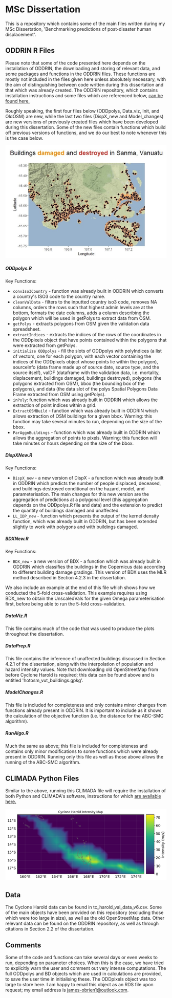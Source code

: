 # MSc Dissertation
This is a repository which contains some of the main files written during my MSc Dissertation, 'Benchmarking predictions of post-disaster human displacement'.

## ODDRIN R Files
Please note that some of the code presented here depends on the installation of ODDRIN, the downloading and storing of relevant data, and some packages and functions in the ODDRIN files. These functions are mostly not included in the files given here unless absolutely necessary, with the aim of distinguishing between code written during this dissertation and that which was already created. The ODDRIN repository, which contains installation instructions and some files which are referenced below, [can be found here.]

Roughly speaking, the first four files below (ODDpolys, Data_viz, Init, and OldOSM) are new, while the last two files (DispX_new and Model_changes) are new versions of previously created files which have been developed during this dissertation. Some of the new files contain functions which build off previous versions of functions, and we do our best to note whenever this is the case below. 

![plot](./Sanma.jpeg)

##### ODDpolys.R

Key Functions:
- `convIso3Country` - function was already built in ODDRIN which converts a country's ISO3 code to the country name.
- `cleanValData` - filters to the inputted country iso3 code, removes NA columns, orders the rows such that highest admin levels are at the  bottom, formats the date columns, adds a column describing the polygon which will be used in getPolys to extract data from OSM.
- `getPolys` - extracts polygons from OSM given the validation data spreadsheet.
- `extractIndices` - extracts the indices of the rows of the coordinates in the ODDpixels object that have points contained within the polygons that were extracted from getPolys.
- `initialize ODDpolys` - fill the slots of ODDpolys with polyIndices (a list of vectors, one for each polygon, with each vector containing the indices of the ODDpixels object whose points lie within the polygon), sourceInfo (data frame made up of source date, source type, and the source itself), valDF (dataframe with the validation data, i.e. mortality, displacement, buildings damaged, buildings destroyed), polygons (the polygons extracted from OSM), bbox (the bounding box of the polygons), and data (the data slot of the polys Spatial Polygons Data Frame extracted from OSM using getPolys).
- `inPoly`: function which was already built in ODDRIN which allows the extraction of point indices within a grid.
- `ExtractOSMBuild` - function which was already built in ODDRIN which allows extraction of OSM buildings for a given bbox. Warning: this function may take several minutes to run, depending on the size of the bbox.
- `ParAggnBuildings` - function which was already built in ODDRIN which allows the aggregation of points to pixels. Warning: this function will take minutes or hours depending on the size of the bbox.

##### DispXNew.R

Key Functions:
- `DispX_new` - a new version of DispX - a function which was already built in ODDRIN which predicts the number of people displaced, deceased, and buildings destroyed conditional on the hazard, model, and parameterisation. The main changes for this new version are the aggregation of predictions at a polygonal level (this aggregation depends on the ODDpolys.R file and data) and the extension to predict the quantity of buildings damaged and unaffected.
- `LL_IDP_new` - function which presents the output of the kernel density function, which was already built in ODDRIN, but has been extended slightly to work with polygons and with buildings damaged.

##### BDXNew.R

Key Functions:
- `BDX_new` - a new version of BDX - a function which was already built in ODDRIN which classifies the buildings in the Copernicus data according to different building damage gradings. This version of BDX uses the MLR method described in Section 4.2.3 in the dissertation. 

We also include an example at the end of this file which shows how we conducted the 5-fold cross-validation. This example requires using BDX_new to obtain the UnscaledVals for the given Omega parameterisation first, before being able to run the 5-fold cross-validation.

##### DataViz.R

This file contains much of the code that was used to produce the plots throughout the dissertation. 

##### DataPrep.R

This file contains the inference of unaffected buildings discussed in Section 4.2.1 of the dissertation, along with the interpolation of population and hazard intensity values. Note that downloading old OpenStreetMap from before Cyclone Harold is required; this data can be found above and is entitled 'hotosm_vut_buildings.gpkg'.

##### ModelChanges.R

This file is included for completeness and only contains minor changes from functions already present in ODDRIN. It is important to include as it shows the calculation of the objective function (i.e. the distance for the ABC-SMC algorithm).

##### RunAlgo.R

Much the same as above; this file is included for completeness and contains only minor modifications to some functions which were already present in ODDRIN. Running only this file as well as those above allows the running of the ABC-SMC algorithm.

## CLIMADA Python Files

Similar to the above, running this CLIMADA file will require the installation of both Python and CLIMADA's software, instructions for which [are available here.]

![plot](./IntensityMap.png)

## Data

The Cyclone Harold data can be found in tc_harold_val_data_v6.csv. Some of the main objects have been provided on this repository (excluding those which were too large in size), as well as the old OpenStreetMap data. Other relevant data can be found on the ODDRIN repository, as well as through citations in Section 2.2 of the dissertation.

## Comments
Some of the code and functions can take several days or even weeks to run, depending on parameter choices. When this is the case, we have tried to explicitly warn the user and comment out very intense computations. The full ODDpolys and BD objects which are used in calculations are provided, to save the user time in initialising these. The ODDpixels object was too large to store here. I am happy to email this object as an RDS file upon request; my email address is james-obrien1@outlook.com.

[can be found here.]: https://github.com/hamishwp/ODDRIN

[are available here.]: https://climada-python.readthedocs.io/en/v3.2.0/guide/Guide_Installation.html
